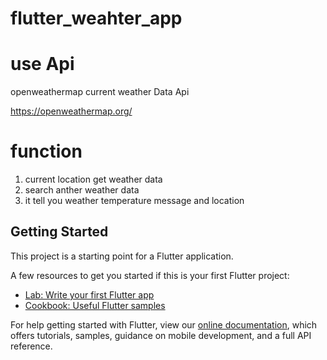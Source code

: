# flutter_weahter_app

# use Api
openweathermap current weather Data Api

https://openweathermap.org/
# function

1. current location get weather data
2. search anther weather data
3. it tell you weather temperature message and location

## Getting Started

This project is a starting point for a Flutter application.

A few resources to get you started if this is your first Flutter project:

- [Lab: Write your first Flutter app](https://flutter.dev/docs/get-started/codelab)
- [Cookbook: Useful Flutter samples](https://flutter.dev/docs/cookbook)

For help getting started with Flutter, view our
[online documentation](https://flutter.dev/docs), which offers tutorials,
samples, guidance on mobile development, and a full API reference.
